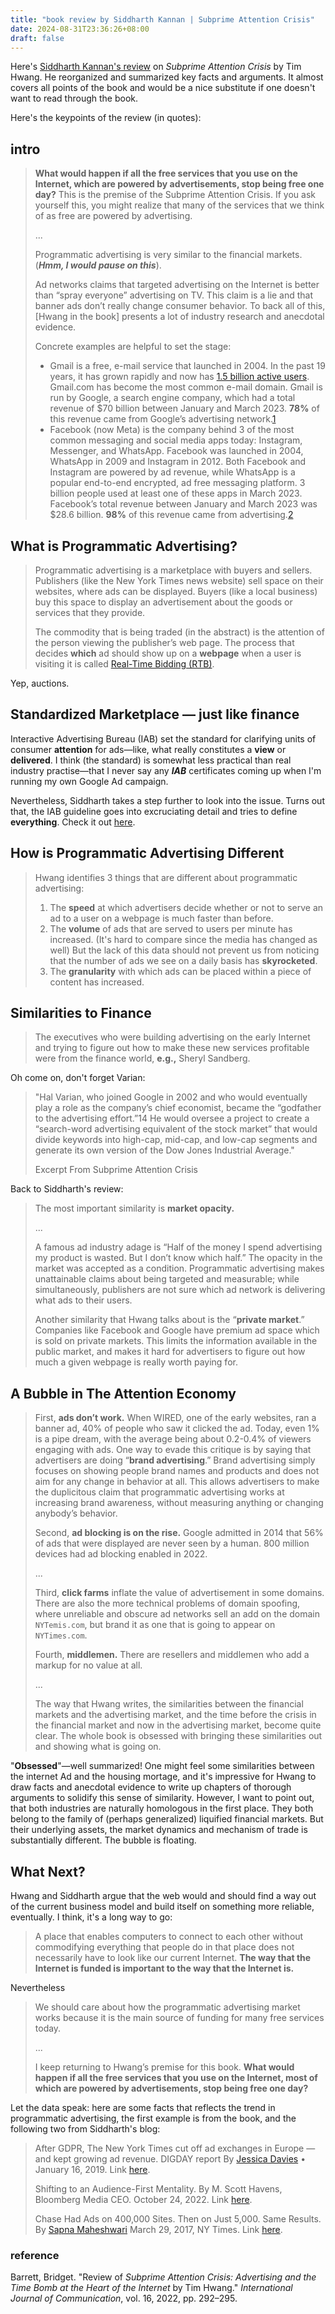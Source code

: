 ```yaml
---
title: "book review by Siddharth Kannan | Subprime Attention Crisis"
date: 2024-08-31T23:36:26+08:00
draft: false
---
```


Here's [Siddharth Kannan's review](https://blog.siddharthkannan.in/2023/07/23/review-subprime-attention-crisis-hwang) on *Subprime Attention Crisis* by Tim Hwang. He reorganized and summarized key facts and arguments. It almost covers all points of the book and would be a nice substitute if one doesn't want to read through the book.

Here's the keypoints of the review (in quotes):

## intro

> **What would happen if all the free services that you use on the Internet, which are powered by advertisements, stop being free one day?** This is the premise of the Subprime Attention Crisis. If you ask yourself this, you might realize that many of the services that we think of as free are powered by advertising. 
>
> ...
>
> Programmatic advertising is very similar to the financial markets. (***Hmm, I would pause on this***).
>
> Ad networks claims that targeted advertising on the Internet is better than “spray everyone” advertising on TV. This claim is a lie and that banner ads don’t really change consumer behavior. To back all of this, [Hwang in the book] presents a lot of industry research and anecdotal evidence.
>
> Concrete examples are helpful to set the stage:
>
> - Gmail is a free, e-mail service that launched in 2004. In the past 19 years, it has grown rapidly and now has [1.5 billion active users](https://en.wikipedia.org/wiki/Gmail). Gmail.com has become the most common e-mail domain. Gmail is run by Google, a search engine company, which had a total revenue of $70 billion between January and March 2023. **78%** of this revenue came from Google’s advertising network.[1](https://blog.siddharthkannan.in/2023/07/23/review-subprime-attention-crisis-hwang#fn:1)
> - Facebook (now Meta) is the company behind 3 of the most common messaging and social media apps today: Instagram, Messenger, and WhatsApp. Facebook was launched in 2004, WhatsApp in 2009 and Instagram in 2012. Both Facebook and Instagram are powered by ad revenue, while WhatsApp is a popular end-to-end encrypted, ad free messaging platform. 3 billion people used at least one of these apps in March 2023. Facebook’s total revenue between January and March 2023 was $28.6 billion. **98%** of this revenue came from advertising.[2](https://blog.siddharthkannan.in/2023/07/23/review-subprime-attention-crisis-hwang#fn:2)

## What is Programmatic Advertising?

> Programmatic advertising is a marketplace with buyers and sellers. Publishers (like the New York Times news website) sell space on their websites, where ads can be displayed. Buyers (like a local business) buy this space to display an advertisement about the goods or services that they provide.
>
> The commodity that is being traded (in the abstract) is the attention of the person viewing the publisher’s web page. The process that decides **which** ad should show up on a **webpage** when a user is visiting it is called [Real-Time Bidding (RTB)](https://advertising.amazon.com/library/guides/real-time-bidding?ref_=a20m_us_blg_progadv_rtb).

Yep, auctions.

## Standardized Marketplace — just like finance

Interactive Advertising Bureau (IAB) set the standard for clarifying units of consumer **attention** for ads—like, what really constitutes a **view** or **delivered**. I think (the standard) is somewhat less practical than real industry practise—that I never say any ***IAB*** certificates coming up when I'm running my own Google Ad campaign. 

Nevertheless, Siddharth takes a step further to look into the issue. Turns out that, the IAB guideline goes into excruciating detail and tries to define **everything**. Check it out [here](/files/IAB_guideline.pdf).

## How is Programmatic Advertising Different

> Hwang identifies 3 things that are different about programmatic advertising:
>
> 1. The **speed** at which advertisers decide whether or not to serve an ad to a user on a webpage is much faster than before.
> 2. The **volume** of ads that are served to users per minute has increased. (It's hard to compare since the media has changed as well) But the lack of this data should not prevent us from noticing that the number of ads we see on a daily basis has **skyrocketed**.
> 3. The **granularity** with which ads can be placed within a piece of content has increased.

## Similarities to Finance

> The executives who were building advertising on the early Internet and trying to figure out how to make these new services profitable were from the finance world, **e.g.,** Sheryl Sandberg.

Oh come on, don't forget Varian:

> "Hal Varian, who joined Google in 2002 and who would eventually play a role as the company’s chief economist, became the “godfather to the advertising effort.”14 He would oversee a project to create a “search-word advertising equivalent of the stock market” that would divide keywords into high-cap, mid-cap, and low-cap segments and generate its own version of the Dow Jones Industrial Average."
>
> Excerpt From Subprime Attention Crisis

Back to Siddharth's review:

> The most important similarity is **market opacity.**
>
> ...
>
> A famous ad industry adage is “Half of the money I spend advertising my product is wasted. But I don’t know which half.” The opacity in the market was accepted as a condition. Programmatic advertising makes unattainable claims about being targeted and measurable; while simultaneously, publishers are not sure which ad network is delivering what ads to their users.
>
> Another similarity that Hwang talks about is the “**private market**.” Companies like Facebook and Google have premium ad space which is sold on private markets. This limits the information available in the public market, and makes it hard for advertisers to figure out how much a given webpage is really worth paying for.

## A Bubble in The Attention Economy

> First, **ads don’t work.** When WIRED, one of the early websites, ran a banner ad, 40% of people who saw it clicked the ad. Today, even 1% is a pipe dream, with the average being about 0.2-0.4% of viewers engaging with ads. One way to evade this critique is by saying that advertisers are doing “**brand advertising**.” Brand advertising simply focuses on showing people brand names and products and does not aim for any change in behavior at all. This allows advertisers to make the duplicitous claim that programmatic advertising works at increasing brand awareness, without measuring anything or changing anybody’s behavior.
>
> Second, **ad blocking is on the rise.** Google admitted in 2014 that 56% of ads that were displayed are never seen by a human. 800 million devices had ad blocking enabled in 2022.
>
> ...
>
> Third, **click farms** inflate the value of advertisement in some domains. There are also the more technical problems of domain spoofing, where unreliable and obscure ad networks sell an add on the domain `NYTemis.com`, but brand it as one that is going to appear on `NYTimes.com`.
>
> Fourth, **middlemen.** There are resellers and middlemen who add a markup for no value at all.
>
> ...
>
> The way that Hwang writes, the similarities between the financial markets and the advertising market, and the time before the crisis in the financial market and now in the advertising market, become quite clear. The whole book is obsessed with bringing these similarities out and showing what is going on.

"**Obsessed**"—well summarized! One might feel some similarities between the internet Ad and the housing mortage, and it's impressive for Hwang to draw facts and anecdotal evidence to write up chapters of thorough arguments to solidify this sense of similarity. However, I want to point out, that both industries are naturally homologous in the first place. They both belong to the family of (perhaps generalized) liquified financial markets. But their underlying assets, the market dynamics and mechanism of trade is substantially different. The bubble is floating.

## What Next?

Hwang and Siddharth argue that the web would and should find a way out of the current business model and build itself on something more reliable, eventually. I think, it's a long way to go:

> A place that enables computers to connect to each other without commodifying everything that people do in that place does not necessarily have to look like our current Internet. **The way that the Internet is funded is important to the way that the Internet is.**

Nevertheless

> We should care about how the programmatic advertising market works because it is the main source of funding for many free services today.
>
> ...
>
> I keep returning to Hwang’s premise for this book. **What would happen if all the free services that you use on the Internet, most of which are powered by advertisements, stop being free one day?**

Let the data speak: here are some facts that reflects the trend in programmatic advertising, the first example is from the book, and the following two from Siddharth's blog:

> After GDPR, The New York Times cut off ad exchanges in Europe — and kept growing ad revenue. DIGDAY report By [Jessica Davies](https://digiday.com/author/jessica-davies/) • January 16, 2019. Link [here](https://digiday.com/media/gumgumtest-new-york-times-gdpr-cut-off-ad-exchanges-europe-ad-revenue/).
>
> Shifting to an Audience-First Mentality. By M. Scott Havens, Bloomberg Media CEO. October 24, 2022. Link [here](https://www.bloombergmedia.com/press/shifting-to-an-audience-first-mentality/).
>
> Chase Had Ads on 400,000 Sites. Then on Just 5,000. Same Results. By [Sapna Maheshwari](http://www.nytimes.com/by/sapna-maheshwari) March 29, 2017, NY Times. Link [here](https://www.nytimes.com/2017/03/29/business/chase-ads-youtube-fake-news-offensive-videos.html?unlocked_article_code=1.H04.4tyt.1RXInS5zSvFP&smid=url-share).

### reference

Barrett, Bridget. "Review of *Subprime Attention Crisis: Advertising and the Time Bomb at the Heart of the Internet* by Tim Hwang." *International Journal of Communication*, vol. 16, 2022, pp. 292–295.
